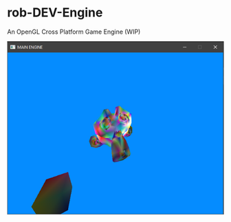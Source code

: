 # rob-DEV-Engine
An OpenGL Cross Platform Game Engine (WIP)

![1](https://github.com/rob-DEV/rob-DEV-Engine/blob/master/rob-DEV-Engine-Core/dev_img/3.png)
